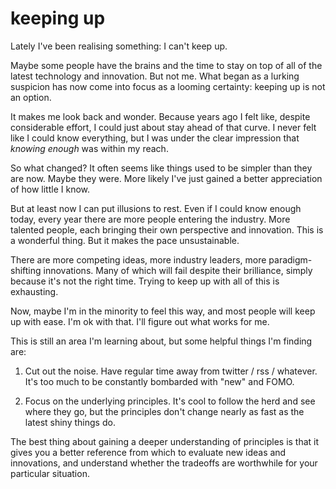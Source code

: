 # keeping up

Lately I've been realising something: I can't keep up.

Maybe some people have the brains and the time to stay on top of all of the latest technology and innovation. But not me. What began as a lurking suspicion has now come into focus as a looming certainty: keeping up is not an option.

It makes me look back and wonder. Because years ago I felt like, despite considerable effort, I could just about stay ahead of that curve. I never felt like I could know everything, but I was under the clear impression that _knowing enough_ was within my reach.

So what changed? It often seems like things used to be simpler than they are now. Maybe they were. More likely I've just gained a better appreciation of how little I know.

But at least now I can put illusions to rest. Even if I could know enough today, every year there are more people entering the industry. More talented people, each bringing their own perspective and innovation. This is a wonderful thing. But it makes the pace unsustainable.

There are more competing ideas, more industry leaders, more paradigm-shifting innovations. Many of which will fail despite their brilliance, simply because it's not the right time. Trying to keep up with all of this is exhausting.

Now, maybe I'm in the minority to feel this way, and most people will keep up with ease. I'm ok with that. I'll figure out what works for me.

This is still an area I'm learning about, but some helpful things I'm finding are:

1. Cut out the noise. Have regular time away from twitter / rss / whatever. It's too much to be constantly bombarded with "new" and FOMO.

2. Focus on the underlying principles. It's cool to follow the herd and see where they go, but the principles don't change nearly as fast as the latest shiny things do.

The best thing about gaining a deeper understanding of principles is that it gives you a better reference from which to evaluate new ideas and innovations, and understand whether the tradeoffs are worthwhile for your particular situation.
